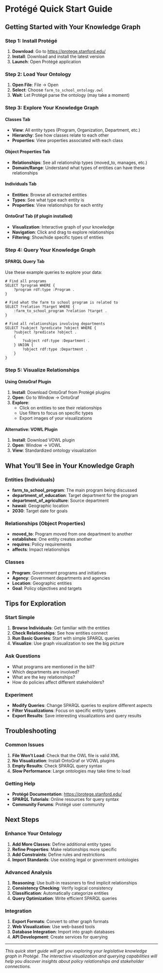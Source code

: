 # Protégé Quick Start Guide

## Getting Started with Your Knowledge Graph

### Step 1: Install Protégé
1. **Download**: Go to https://protege.stanford.edu/
2. **Install**: Download and install the latest version
3. **Launch**: Open Protégé application

### Step 2: Load Your Ontology
1. **Open File**: File → Open
2. **Select**: Choose `farm_to_school_ontology.owl`
3. **Wait**: Let Protégé parse the ontology (may take a moment)

### Step 3: Explore Your Knowledge Graph

#### Classes Tab
- **View**: All entity types (Program, Organization, Department, etc.)
- **Hierarchy**: See how classes relate to each other
- **Properties**: View properties associated with each class

#### Object Properties Tab
- **Relationships**: See all relationship types (moved_to, manages, etc.)
- **Domain/Range**: Understand what types of entities can have these relationships

#### Individuals Tab
- **Entities**: Browse all extracted entities
- **Types**: See what type each entity is
- **Properties**: View relationships for each entity

#### OntoGraf Tab (if plugin installed)
- **Visualization**: Interactive graph of your knowledge
- **Navigation**: Click and drag to explore relationships
- **Filtering**: Show/hide specific types of entities

### Step 4: Query Your Knowledge Graph

#### SPARQL Query Tab
Use these example queries to explore your data:

```sparql
# Find all programs
SELECT ?program WHERE {
    ?program rdf:type :Program .
}

# Find what the farm to school program is related to
SELECT ?relation ?target WHERE {
    :farm_to_school_program ?relation ?target .
}

# Find all relationships involving departments
SELECT ?subject ?predicate ?object WHERE {
    ?subject ?predicate ?object .
    {
        ?subject rdf:type :Department .
    } UNION {
        ?object rdf:type :Department .
    }
}
```

### Step 5: Visualize Relationships

#### Using OntoGraf Plugin
1. **Install**: Download OntoGraf from Protégé plugins
2. **Open**: Go to Window → OntoGraf
3. **Explore**: 
   - Click on entities to see their relationships
   - Use filters to focus on specific types
   - Export images of your visualizations

#### Alternative: VOWL Plugin
1. **Install**: Download VOWL plugin
2. **Open**: Window → VOWL
3. **View**: Standardized ontology visualization

## What You'll See in Your Knowledge Graph

### Entities (Individuals)
- **farm_to_school_program**: The main program being discussed
- **department_of_education**: Target department for the program
- **department_of_agriculture**: Source department
- **hawaii**: Geographic location
- **2030**: Target date for goals

### Relationships (Object Properties)
- **moved_to**: Program moved from one department to another
- **establishes**: One entity creates another
- **requires**: Policy requirements
- **affects**: Impact relationships

### Classes
- **Program**: Government programs and initiatives
- **Agency**: Government departments and agencies
- **Location**: Geographic entities
- **Goal**: Policy objectives and targets

## Tips for Exploration

### Start Simple
1. **Browse Individuals**: Get familiar with the entities
2. **Check Relationships**: See how entities connect
3. **Run Basic Queries**: Start with simple SPARQL queries
4. **Visualize**: Use graph visualization to see the big picture

### Ask Questions
- What programs are mentioned in the bill?
- Which departments are involved?
- What are the key relationships?
- How do policies affect different stakeholders?

### Experiment
- **Modify Queries**: Change SPARQL queries to explore different aspects
- **Filter Visualizations**: Focus on specific entity types
- **Export Results**: Save interesting visualizations and query results

## Troubleshooting

### Common Issues
1. **File Won't Load**: Check that the OWL file is valid XML
2. **No Visualization**: Install OntoGraf or VOWL plugins
3. **Empty Results**: Check SPARQL query syntax
4. **Slow Performance**: Large ontologies may take time to load

### Getting Help
- **Protégé Documentation**: https://protege.stanford.edu/
- **SPARQL Tutorials**: Online resources for query syntax
- **Community Forums**: Protégé user community

## Next Steps

### Enhance Your Ontology
1. **Add More Classes**: Define additional entity types
2. **Refine Properties**: Make relationships more specific
3. **Add Constraints**: Define rules and restrictions
4. **Import Standards**: Use existing legal or government ontologies

### Advanced Analysis
1. **Reasoning**: Use built-in reasoners to find implicit relationships
2. **Consistency Checking**: Verify logical consistency
3. **Classification**: Automatically categorize entities
4. **Query Optimization**: Write efficient SPARQL queries

### Integration
1. **Export Formats**: Convert to other graph formats
2. **Web Visualization**: Use web-based tools
3. **Database Integration**: Import into graph databases
4. **API Development**: Create services for querying

---

*This quick start guide will get you exploring your legislative knowledge graph in Protégé. The interactive visualization and querying capabilities will help you discover insights about policy relationships and stakeholder connections.*
